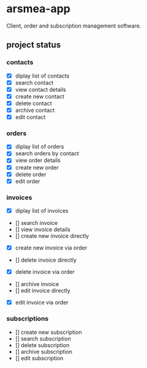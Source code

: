 # arsmea-app

Client, order and subscription management software.

## project status

### contacts

- [X] diplay list of contacts
- [X] search contact
- [X] view contact details
- [X] create new contact
- [X] delete contact
- [X] archive contact
- [X] edit contact

### orders

- [X] diplay list of orders
- [X] search orders by contact
- [X] view order details
- [X] create new order
- [X] delete order
- [X] edit order

### invoices

- [X] diplay list of invoices
- [] search invoice
- [] view invoice details
- [] create new invoice directly
- [X] create new invoice via order
- [] delete invoice directly
- [X] delete invoice via order
- [] archive invoice
- [] edit invoice directly
- [X] edit invoice via order

### subscriptions

- [] create new subscription
- [] search subscription
- [] delete subscription
- [] archive subscription
- [] edit subscription
